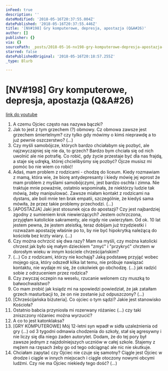 ```yaml
---
inFeed: true
description: ''
dateModified: '2018-05-16T20:37:55.004Z'
datePublished: '2018-05-16T20:37:55.446Z'
title: '[NV#198] Gry komputerowe, depresja, apostazja (Q&A#26)'
author: []
publisher: {}
via: {}
sourcePath: _posts/2018-05-16-nv198-gry-komputerowe-depresja-apostazja-qanda26.md
starred: false
datePublishedOriginal: '2018-05-16T20:18:57.255Z'
_type: Blurb

---
```

# \[NV\#198\] Gry komputerowe, depresja, apostazja (Q&A\#26)
[link do youtube][0]

1. A czemu Ojciec często nas nazywa bączki?
2. Jak to jest z tym grzechem (?) obmowy. Cz obmowa zawsze jest grzechem śmiertelnym? czy tylko gdy mówimy o kimś nieprawdę a to już pewnie oszczerstwo? (...)
3. Czy myśli samobójcze, których bardzo chciałabym się pozbyć, ale najzwyczajniej się nie da, to grzech? Bardzo bym chciała się od nich uwolnić ale nie potrafię. Co robić, gdy życie przestaje być dla nas frajdą, a staje się udręką, której chcielibyśmy się pozbyć? Ojcze musisz mi pomóc bo nie wiem co robić!
4. Adaś, mam problem z rodzicami - chodzę do liceum. Kiedy rozmawiam z mamą, która wie, że biorę antydepresanty i kiedy mówię jej wprost że mam problem z myślami samobójczymi, jest bardzo oschła i zimna. Nie traktuje mnie poważnie, ostatnio wspominała, że niektórzy ludzie tak mówią, żeby manipulować. Zawsze miałam kontakt z rodzicami na dystans, ale boli mnie ten brak empatii, szczególnie, że kiedyś sama mówiła, że przez takie problemy przechodzi. (...)
5. \[APOSTAZJA\] Jaki jest stosunek ojca do apostazji? Czy jest najbardziej zgodny z sumieniem krok niewierzących? Jestem ochrzczona, przyjęłam katolickie sakramenty, ale nigdy nie uwierzyłam. Od ok. 10 lat jestem pewna, że jestem ateistką, teraz dobijam już trzydziestki i rozważam apostazję właśnie po to, by nie być hipokrytką należącą do kościoła bez krzty wiary. (...)
6. Czy można ochrzcić się dwa razy? Mam na myśli, czy można katolicki chrzest jak było się małym dzieckiem "zmyć" i "przykryć" chrztem w dorosłym wieku w innym kościele chrześcijańskim?
7. (...) Co z rodzicami, którzy nie kochają? Jaką podstawę przyjąć wobec mojego ojca, który odszedł kilka lat temu, nie próbuje nawiązać kontaktu, nie wydaje mi się, że cokolwiek go obchodzę. (...) jak radzić sobie z odrzuceniem przez rodzica?
8. Czy zwyczaj oczepin na weselu, rzucanie welonem czy muszką to bałwochwalstwo?
9. Co mam zrobić jak ksiądz mi na spowiedzi powiedział, że jak zataiłam grzech masturbacji to, że on nie zostanie już odpuszczony? (...) 
10. \[Chrześcijańska biżuteria\]. Co ojciec o tym sądzi? Jakie jest stanowisko Kościoła? 
11. Ostatnio babcia przyniosła mi rozerwany różaniec (...) czy taki zniszczony różaniec można wyrzucić?
12. A co to jest katonklaksa?
13. \[GRY KOMPUTEROWE\] Mój 12-letni syn wpadł w sidła uzależnienia od gry (...) od 3 tygodni odmawia chodzenia do szkoły, stał się agresywny i nie liczy się dla niego żaden autorytet. Dodam, że do tej pory był zawsze jednym z najzdolniejszych uczniów w całej szkole. Stajemy z mężem na rzęsach żeby go od tego odciągnąć ale nic nie skutkuje.
14. Chciałam zapytać czy Ojciec nie czuje się samotny? Ciągle jest Ojciec w drodze i ciągle w innych miejscach i ciągle otoczony nowymi obcymi ludźmi. Czy nie ma Ojciec niekiedy tego dość? (...)

[0]: https://www.youtube.com/watch?v=3arCAf72HdY